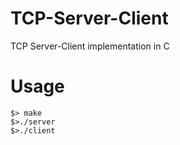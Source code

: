 # TCP-Server-Client
TCP Server-Client implementation in C

# Usage
```shell=
$> make
$>./server
$>./client
```
